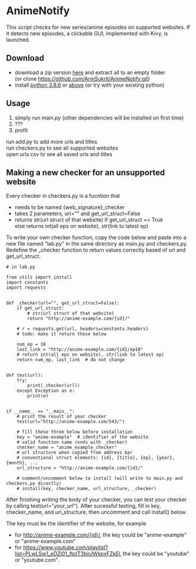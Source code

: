 # AnimeNotify
This script checks for new series/anime episodes on supported websites. If it detects new episodes, a clickable GUI, implemented with Kivy, is launched.

## Download
- download a zip version [here](https://github.com/ArmSukrit/SeriesNotify/archive/master.zip) and extract all to an empty folder  
(or clone https://github.com/ArmSukrit/AnimeNotify.git)
- install [python 3.8.6](https://www.python.org/downloads/release/python-386/) or [above](https://www.python.org/downloads/) (or try with your existing python)
## Usage
1. simply run main.py (other dependencies will be installed on first time)  
2. ???  
3. profit

run add.py to add more urls and titles  
run checkers.py to see all supported websites  
open urls.csv to see all saved urls and titles

## Making a new checker for an unsupported website
Every checker in checkers.py is a fucntion that 
- needs to be named {web_signature}_checker
- takes 2 parameters, url="" and get_url_struct=False
- returns str(url struct of that website) if get_url_struct == True  
else returns int(all eps on website), str(link to latest ep)

To write your own checker function, copy the code below and paste into a new file named "lab.py" in the same directory as main.py and checkers.py.  
Redefine the _checker function to return values correctly based of url and get_url_struct.
```
# in lab.py

from utils import install
import constants
import requests


def _checker(url="", get_url_struct=False):
    if get_url_struct:
        # str(url struct of that website)
        return "http://anime-example.com/{id}/"

    # r = requests.get(url, headers=constants.headers)
    # todo: make it return those below

    num_ep = 10
    last_link = "http://anime-example.com/{id}/ep10"
    # return int(all eps on website), str(link to latest ep)
    return num_ep, last_link  # do not change


def test(url):
    try:
        print(_checker(url))
    except Exception as e:
        print(e)


if __name__ == "__main__":
    # print the result of your checker
    test(url="http://anime-example.com/543/")

    # fill these three below before installation
    key = "anime-example"  # identifier of the website
    # valid function name (ends with _checker)
    checker_name = "anime_example_checker"
    # url structure when copied from address bar
    # conventional struct elements: {id}, {title}, {ep}, {year}, {month}, ...
    url_structure = "http://anime-example.com/{id}/"

    # comment/uncomment below to install (will write to main.py and checkers.py directly)
    # install(key, checker_name, url_structure, _checker)

```
After finishing writing the body of your checker, you can test your checker by calling test(url="your_url"). After sucessful testing, fill in key, checker_name, and url_structure, then uncomment and call install() below.

The key must be the identifier of the website, for example
- for http://anime-example.com/{id}/, the key could be "anime-example" or "anime-example.com"
- for https://www.youtube.com/playlist?list=PLwLSw1_eDZl01_ftoIT3birJWkpxFZkEl, the key could be "youtube" or "youtube.com".
